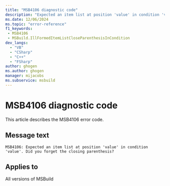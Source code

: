 ```yaml
---
title: "MSB4106 diagnostic code"
description: "Expected an item list at position 'value' in condition 'value'. Did you forget the closing parenthesis?"
ms.date: 12/06/2024
ms.topic: "error-reference"
f1_keywords:
 - MSB4106
 - MSBuild.IllFormedItemListCloseParenthesisInCondition
dev_langs:
  - "VB"
  - "CSharp"
  - "C++"
  - "FSharp"
author: ghogen
ms.author: ghogen
manager: mijacobs
ms.subservice: msbuild
---
```


# MSB4106 diagnostic code

<!-- :::ErrorDefinitionDescription::: -->
<!-- :::editable-content name="introDescription"::: -->
This article describes the MSB4106 error code.
<!-- :::editable-content-end::: -->

## Message text

```output
MSB4106: Expected an item list at position 'value' in condition 'value'. Did you forget the closing parenthesis?
```

<!-- :::editable-content name="postOutputDescription"::: -->
<!--
{StrBegin="MSB4106: "}
-->
<!-- :::editable-content-end::: -->
<!-- :::ErrorDefinitionDescription-end::: -->

## Applies to

All versions of MSBuild
